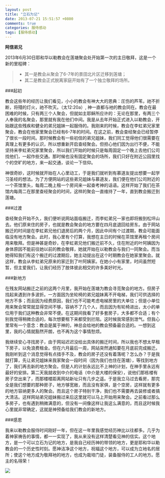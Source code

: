 ```yaml
---
layout: post
title: "立石为记"
date: 2013-07-21 15:51:57 +0800
comments: true
categories: 服侍感动
tags: [服侍感动]
---
```

**阿信弟兄**  

2013年6月30日耶和华以勒教会在莲塘聚会处开始第一次的主日敬拜，这是一个新的里程碑：
>- 其一是教会从聚会了6-7年的景田北片区迁移到莲塘；
>- 其二是教会正式脱离家庭开始有了一个独立敬拜的场所。
<!-- more -->
###起初

教会这些年的经历让我们看见，小小的教会有神大大的恩典：圧伤的芦苇，祂不折断，将殘的灯火，祂不吹灭。（太12:20a）, 神一直都与衪的教会同在。教会在最困难的时候，只有两三个人聚会，但就如主耶稣所应许的：无论在那里，有两三个人奉我的名聚会，那里就有我在他们中间。我是从去年开始正式进入以勒教会，开始跟这些残疾和健全的弟兄姐妹一起服侍的。我刚来的时候，教会在李虹弟兄家里聚会，教会在他家里聚会已经有6-7年的时间。在这之前，教会查经聚会已经暂停了很长一段时间。那时候教会有一些初信的弟兄姐妹，我们同工觉得他们很需要在真理上有更多的认识，所以想重新开启查经聚会。但担心他们因为出行不便，不能坚持来李虹弟兄家里聚会，所以我们开始的时候只是每周固定一个晚上去他们公司找他们，一起作些交通。那时候也没有固定聚会的场所，我们只好在附近公园里找个的空旷的地方，来一起交通，谈论一下信仰。

神很奇妙，这时候就开始在人心里动工，于是我们就听到有慕道友提出想要一起学习圣经的想法。为了方便网站的这些弟兄姐妹与慕道友，我们便在他们公司附近的一个茶馆里头，每周二晚上租一个房间来一起查考神的话语。这样开始了我们在茶馆内每周二在那里查经聚会的时间，这样的聚会一直维持了一年，直到教会搬迁到莲塘。

###过渡

查经聚会开始不久，我们便听说网站面临搬迁，而李虹弟兄一家也即将搬到松坪山去。他们原来住的房子，也就是教会聚会的地方要在四月底退回给房东。由于网站搬迁的时间是在李虹弟兄他们退房后的两个月，因此中间有个过渡期，教会可能面临没有地方聚会。此时，我心里有个打算，我想在主日的时候在茶馆里再租个房间用来敬拜。但是神甚是奇妙，在李虹弟兄他们搬迁前不久，住在附近的叶阿姨因为身体原因不能前往她以前的教会敬拜，她就开始在以勒教会与我们一同聚会。而当她得知我们有这个搬迁的过渡期后，她主动提出在这个时期教会在她家里聚会。就这样，教会从李虹弟兄原来的家迁到了叶阿姨家。在她小小有家里，时间虽然短暂，但主爱我们，让我们经历了肢体彼此相交的许多美好时光。

###新地方

在残友网站搬迁之前的这两个月里，我开始在莲塘为教会寻觅聚会的地方。但房子找起来遇到许多波折。一方面因为坐轮椅的弟兄姐妹离不开电梯，我们可供选择的地方不多；而且因为经费原因，我们也不可能考虑电梯房里的大单位；但是小单位用来聚会常常就显得空间不够，容纳不了几个人，而且因为有轮椅进出，太小的单位用于我们这种教会非常不便。在这期间我看了好多套房子，大多都不合适；有个别我觉得稍微合适的，每次想要租下来都受到拦阻。这时候我常感到泄气。但我心里常有一个意念：教会是属于神的，神总会给衪的教会预备最合适的。一想到这里，我的心情就豁然开朗，也不再为这个事情愁烦。

我继续安心寻找房子，由于网站迟迟没给出具体的搬迁时间，所以我也不想太早租下房子，以免浪费租金。但在六月最后一周，网站突然通知要在月底前完成搬迁。我刚听到这个消息觉得有点措手不及，教会的房子还没有着落呢？怎么办？于是我就打算，先让弟兄姐妹来我家聚会一段时间（因为我们也住在莲塘），等找到地方了，我们再去新的地方聚会。但是人的计划永远比不上神的计划，在神手里永远有最好的安排。第二天我就收到中介的电话（中介是大楼的保安），说他们那栋楼有房子空出来了，而那楼楼距离网站新址只有几步之遥。于是我立马过去看房，那完全是我们想要的那种房子，地方够宽敞，而且没有家俱，是个空房，这样就有更多的地方容纳更多人的聚会。而且这个房子特别干净，我们也不需要再去装修或者搞大清洁。这样网站弟兄姐妹搬过来后这里就可以马上开始用来聚会。之前看过那么多房子，也有遇到稍微满意的，但没有一间像这样让我这么满意的，而且这时候我心里就非常确定，这就是神预备给我们教会的新地方。

###感恩

我来以勒教会服侍时间刚好一年，但在这一年里我感觉经历神比以往都多。几乎为着神家祷告的事情，都一一实现了，我从来没有这样清楚看见神的信实。这个地方，是一个可以立石为记的地方，是我自己经历神的带领的地方，更是耶和华以勒教会的一个历史性时刻。愿神洁净这个地方，祝福这个地方，可以成为立衪名的居所；使这个地方成为敬拜衪的地方，也成为栽培门徒，装备服侍的工人的地方。愿主的名得荣！

<img src="{{ root_url }}/images/blog-img/church-note.jpg" />
